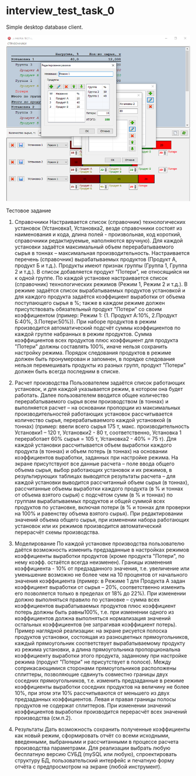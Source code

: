 # interview_test_task_0
Simple desktop database client.

![screenshot](screenshot.png)

Тестовое задание

1. Справочники
Настраивается список (справочник) технологических установок (Установка1, Установка2, везде справочники состоят из наименования и кода, длина полей - произвольная, код короткий, справочники редактируемые, наполняются вручную).
Для каждой установки задаётся максимальный объем перерабатываемого сырья в тоннах – максимальная производительность.
Настраивается перечень (справочник) вырабатываемых продуктов (Продукт А, продукт Б и т.д.).
Продукты имеют признак группы (Группа 1, Группа 2 и т.д.).
В список добавляется продукт "Потери", не относящийся ни к одной группе.
По каждой установке настраивается список (справочник) технологических режимов (Режим 1, Режим 2 и т.д.). В режиме задаётся список вырабатываемых продуктов установкой и для каждого продукта задаётся коэффициент выработки от объема поступающего сырья в %; также в каждом режиме должен присутствовать обязательный продукт "Потери" со своим коэффициентом (пример: Режим 1: {1. Продукт А:10%, 2.Продукт Б:40%, 3.Потери:50%}).
При наборе продуктов в режим производится автоматический подсчёт суммы коэффициентов по каждой группе набранных в режим продуктов. Сумма коэффициентов всех продуктов плюс коэффициент для продукта "Потери" должны составлять 100%, иначе нельзя сохранить настройку режима. Порядок следования продуктов в режиме должен быть пронумерован и запомнен, в порядке следования нельзя перемешивать продукты из разных групп, продукт "Потери" должен быть всегда последним в списке.

2. Расчет производства
Пользователем задаётся список работающих установок, и для каждой указывается режим, в котором она будет работать. Далее пользователем вводится общее количество перерабатываемого сырья всем производством (в тоннах) и выполняется расчет – на основании пропорции из максимальных производительностей работающих установок рассчитывается количество сырья, перерабатываемого каждой установкой (в тоннах) (пример: ввели всего сырья 175 т, макс. производительность Установки1 – 120 т, Установки2 - 80 т, соответственно, Установка 1 переработает 60% сырья = 105 т, Установка2 - 40% = 75 т).
Для каждой установки рассчитывается объем выработки каждого продукта (в тоннах) и объем потерь (в тоннах) на основании коэффициентов выработки, заданных при настройке режима. На экране присутствуют все данные расчета – поле ввода общего объема сырья, выбор работающих установок и их режимов, в результирующих таблицах выводятся результаты расчета – для каждой установки выводится рассчитанный объем сырья (в тоннах), рассчитанные объемы выработки каждого продукта (в % и тоннах от объема взятого сырья) с подсчётом сумм (в % и тоннах) по группам вырабатываемых продуктов и общей суммой всех продуктов по установке, включая потери (в % и тоннах для проверки на 100% и равенству объема взятого сырья).
При редактировании значений объема общего сырья, при изменении набора работающих установок или их режимов производится автоматический перерасчёт схемы производства.

3. Моделирование
По каждой установке производства пользователю даётся возможность изменить предзаданные в настройках
режимов коэффициенты выработки продуктов (кроме продукта "Потери", по нему коэфф. остаётся всегда неизменен). Границы изменения коэффициента - 10% от предзаданного значения, т.е. увеличение или уменьшение возможно не более чем на 10 процентов от начального значения коэффициента (пример: в Режиме 1 для Продукта А задан коэффициент выработки от сырья – 20%, соответственно изменить его позволяется только в пределах от 18% до 22%). При изменении должно выполняться правило по установке – сумма всех коэффициентов вырабатываемых продуктов плюс коэффициент потерь должны быть равны100%, т.е. при изменении одного из коэффициентов должна выполняться нормализация значений остальных коэффициентов (не затрагивая коэффициент потерь).
Пример наглядной реализации: на экране рисуется полоска продуктов установки, состоящая из разноцветных прямоугольников, каждый прямоугольник соответствует вырабатываемому продукту из режима установки, а длина прямоугольника пропорциональна коэффициенту выработки этого продукта, заданному при настройке режима (продукт "Потери" не присутствует в полосе). Между соприкасающимися сторонами прямоугольников расположены сплиттеры, позволяющие сдвинуть совместно границы двух соседних прямоугольников, т.е. изменить предзаданные в режиме коэффициенты выработки соседних продуктов на величину не более 10%, при этом эти 10% рассчитываются от меньшего из двух предзаданных коэффициентов. Левая и правая границы полосы продуктов не содержат сплиттеров. При изменении значений коэффициентов выработки производится перерасчёт всех значений производства (см.п.2).

4. Результаты
Дать возможность сохранить полученные коэффициенты как новый режим, сформировать отчёт со всеми исходными, введенными, выбранными и рассчитанными в процессе расчета производства параметрами.
Для реализации выбрать любую бесплатную версию СУБД (mySQL или любую), спроектировать структуру БД, пользовательский интерфейс и печатную форму отчёта с предпросмотром на экране (любой инструмент).
